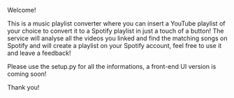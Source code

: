 Welcome!

This is a music playlist converter where you can insert a YouTube playlist of your choice to convert it to a Spotify playlist in just a touch of a button! The service will analyse all the videos you linked and find the matching songs on Spotify and will create a playlist on your Spotify account, feel free to use it and leave a feedback!

Please use the setup.py for all the informations, a front-end UI version is coming soon!

Thank you!
